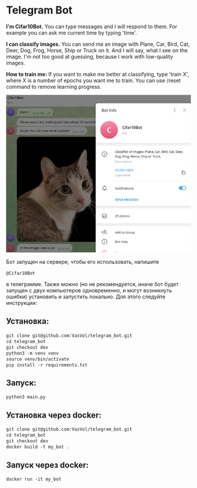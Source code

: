 # Telegram Bot

<b>I'm Cifar10Bot.</b>
You can type messages and I will respond to them.
For example you can ask me current time by typing 'time'.

<b>I can classify images.</b>
You can send me an image with
Plane, Car, Bird, Cat, Deer, Dog, Frog, Horse, Ship or Truck on it.
And I will say, what I see on the image.
I'm not too good at guessing,
because I work with low-quality images.

<b>How to train me:</b>
If you want to make me better at classifying, type 'train X',
where X is a number of epochs you want me to train.
You can use /reset command to remove learning progress.

![plot](image.png)

Бот запущен на сервере, чтобы его использовать, напишите
```
@Cifar10Bot
```
в телеграмме. Также можно (но не рекомендуется, иначе бот будет запущен с двух компьютеров одновременно, и могут возникнуть ошибки) установить и запустить локально. Для этого следуйте инструкции:

## Установка:
```
git clone git@github.com:VasVol/telegram_bot.git
cd telegram_bot
git checkout dev
python3 -m venv venv
source venv/bin/activate
pip install -r requirements.txt
```

## Запуск:
```
python3 main.py
```

## Установка через docker:
```
git clone git@github.com:VasVol/telegram_bot.git
cd telegram_bot
git checkout dev
docker build -t my_bot .
```

## Запуск через docker:
```
docker run -it my_bot
```

